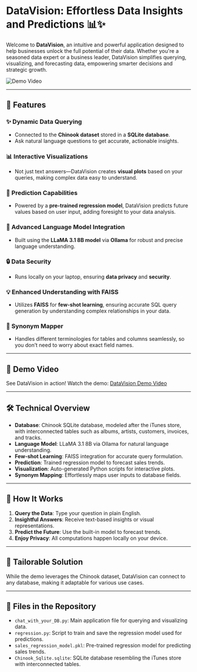 # DataVision: Effortless Data Insights and Predictions 📊✨

Welcome to **DataVision**, an intuitive and powerful application designed to help businesses unlock the full potential of their data. Whether you're a seasoned data expert or a business leader, DataVision simplifies querying, visualizing, and forecasting data, empowering smarter decisions and strategic growth.

![Demo Video](https://drive.google.com/file/d/1zB0wvKRHI3LcY9Aza7RhdfG4jGsV87z0/view?usp=sharing)

---

## 🚀 **Features**

### ✨ Dynamic Data Querying
- Connected to the **Chinook dataset** stored in a **SQLite database**.
- Ask natural language questions to get accurate, actionable insights.

### 📊 Interactive Visualizations
- Not just text answers—DataVision creates **visual plots** based on your queries, making complex data easy to understand.

### 🔮 Prediction Capabilities
- Powered by a **pre-trained regression model**, DataVision predicts future values based on user input, adding foresight to your data analysis.

### 🧠 Advanced Language Model Integration
- Built using the **LLaMA 3.1 8B model** via **Ollama** for robust and precise language understanding.

### 🔒 Data Security
- Runs locally on your laptop, ensuring **data privacy** and **security**.

### 💡 Enhanced Understanding with FAISS
- Utilizes **FAISS** for **few-shot learning**, ensuring accurate SQL query generation by understanding complex relationships in your data.

### 🔄 Synonym Mapper
- Handles different terminologies for tables and columns seamlessly, so you don’t need to worry about exact field names.

---

## 🎥 **Demo Video**
See DataVision in action! Watch the demo: [DataVision Demo Video](https://drive.google.com/file/d/1zB0wvKRHI3LcY9Aza7RhdfG4jGsV87z0/view?usp=sharing)

---

## 🛠 **Technical Overview**
- **Database**: Chinook SQLite database, modeled after the iTunes store, with interconnected tables such as albums, artists, customers, invoices, and tracks.
- **Language Model**: LLaMA 3.1 8B via Ollama for natural language understanding.
- **Few-shot Learning**: FAISS integration for accurate query formulation.
- **Prediction**: Trained regression model to forecast sales trends.
- **Visualization**: Auto-generated Python scripts for interactive plots.
- **Synonym Mapping**: Effortlessly maps user inputs to database fields.

---

## 📝 **How It Works**
1. **Query the Data**: Type your question in plain English.
2. **Insightful Answers**: Receive text-based insights or visual representations.
3. **Predict the Future**: Use the built-in model to forecast trends.
4. **Enjoy Privacy**: All computations happen locally on your device.

---

## 🌟 **Tailorable Solution**
While the demo leverages the Chinook dataset, DataVision can connect to any database, making it adaptable for various use cases.

---
## 📂 **Files in the Repository**

- `chat_with_your_DB.py`: Main application file for querying and visualizing data.
- `regression.py`: Script to train and save the regression model used for predictions.
- `sales_regression_model.pkl`: Pre-trained regression model for predicting sales trends.
- `Chinook_Sqlite.sqlite`: SQLite database resembling the iTunes store with interconnected tables.
